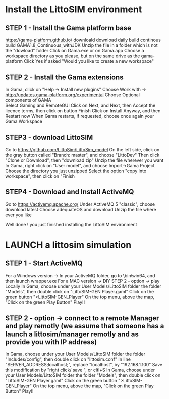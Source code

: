 # Install the LittoSIM environment
## STEP 1 - Install the Gama platform base

https://gama-platform.github.io/
downloald
download daily build
continous build
GAMA1.8_Continuous_withJDK
Unzip the file in a folder which is not the "dowload" folder
Click on Gama.exe or on Gama.app
Choose a workspace directory as you please, but on the same drive as the gama-platform
Click Yes if asked "Would you like to create a new workspace"

## STEP 2 - Install the Gama extensions
In Gama, click on "Help -> Install new plugins"
Choose Work with -> http://updates.gama-platform.org/experimental
Choose   Optional components of GAMA	
Select Gaming and RemoteGUI
Click on Next, and Next, then Accept the licence terms, then click on button Finish
Click on Install Anyway, and then Restart now
When Gama restarts, if requested, choose once again your Gama Workspace

## STEP3 - download LittoSIM 
Go to https://github.com/LittoSim/LittoSim_model
On the left side, click on the gray button called "Branch: master", and choose "LittoDev"
Then click "Clone or Download", then "download zip"
Unzip the file wherever you want
In Gama, right click on "User model", and choose Import->Gama Project
Choose the directory you just unzipped
Select the option "copy into workspace", then click on "Finish

## STEP4 - Download and Install ActiveMQ
Go to https://activemq.apache.org/
Under ActiveMQ 5 "classic", choose download latest
Choose adequateOS and download
Unzip the file where ever you like

Well done ! you just finished installing the LittoSIM environment

# LAUNCH a littosim simulation
## STEP 1 - Start ActiveMQ
For a Windows version -> In your ActiveMQ folder, go to \bin\win64, and then launch wrapper.exe
For a MAC version -> DIY
STEP 2 - option -> play Locally
In Gama, choose under your User Models/LittoSIM folder the folder "Models", then double click on "LittoSIM-GEN Player.gaml"
Click on the green button ">LittoSIM-GEN_Player"
On the top menu, above the map, "Click on the green Play Button"
Play!!

## STEP 2 - option -> connect to a remote Manager and play remotly (we assume that someone has a launch a littosim/manager remotly and as provide you with IP address)
In Gama, choose under your User Models/LittoSIM folder the folder "Includes/config", then double click on "littosim.conf"
In line "SERVER_ADDRESS;localhost;", replace "localhost",  by "192.168.1.100"
Save this modification by "right click/ save ", or cltl+S
In Gama, choose under your User Models/LittoSIM folder the folder "Models", then double click on "LittoSIM-GEN Player.gaml"
Click on the green button ">LittoSIM-GEN_Player"
On the top menu, above the map, "Click on the green Play Button"
Play!!
